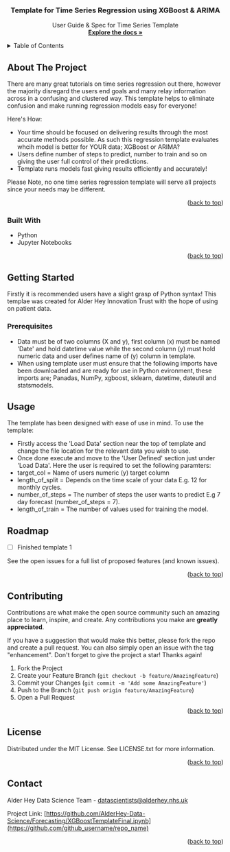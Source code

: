 <h3 align="center">Template for Time Series Regression using XGBoost & ARIMA</h3>

  <p align="center">
    User Guide & Spec for Time Series Template
    <br />
    <a href="https://github.com/AlderHey-Data-Science/Forecasting"><strong>Explore the docs »</strong></a>
    <br />
  </p>
</div>



<!-- TABLE OF CONTENTS -->
<details>
  <summary>Table of Contents</summary>
  <ol>
    <li>
      <a href="#about-the-project">About The Project</a>
      <ul>
        <li><a href="#built-with">Built With</a></li>
      </ul>
    </li>
    <li>
      <a href="#getting-started">Getting Started</a>
      <ul>
        <li><a href="#prerequisites">Prerequisites</a></li>
      </ul>
    </li>
    <li><a href="#usage">Usage</a></li>
    <li><a href="#roadmap">Roadmap</a></li>
    <li><a href="#contributing">Contributing</a></li>
    <li><a href="#license">License</a></li>
    <li><a href="#contact">Contact</a></li>
  </ol>
</details>



<!-- ABOUT THE PROJECT -->
## About The Project

There are many great tutorials on time series regression out there, however the majority disregard the users end goals and many relay information across in a confusing and clustered way. This template helps to eliminate confusion and make running regression models easy for everyone!

Here's How:
* Your time should be focused on delivering results through the most accurate methods possible. As such this regression template evaluates whcih model is better for YOUR data; XGBoost or ARIMA?
* Users define number of steps to predict, number to train and so on giving the user full control of their predictions.
* Template runs models fast giving results efficiently and accurately!

Please Note, no one time series regression template will serve all projects since your needs may be different.

<p align="right">(<a href="#readme-top">back to top</a>)</p>

### Built With
* Python 
* Jupyter Notebooks
<p align="right">(<a href="#readme-top">back to top</a>)</p>

<!-- GETTING STARTED -->
## Getting Started
Firstly it is recommended users have a slight grasp of Python syntax! This templae was created for Alder Hey Innovation Trust with the hope of using on patient data.

### Prerequisites

* Data must be of two columns (X and y), first column (x) must be named 'Date' and hold datetime value while the second column (y) must hold numeric data and user defines name of (y) column in template.
* When using template user must ensure that the following imports have been downloaded and are ready for use in Python evironment, these imports are; Panadas, NumPy, xgboost, sklearn, datetime, dateutil and statsmodels.


<!-- USAGE EXAMPLES -->
## Usage

The template has been designed with ease of use in mind. To use the template: 
* Firstly access the 'Load Data' section near the top of template and change the file location for the relevant data you wish to use.
* Once done execute and move to the 'User Defined' section just under 'Load Data'. Here the user is required to set the following paramters: 
* target_col = Name of users numeric (y) target column
* length_of_split = Depends on the time scale of your data E.g. 12 for monthly cycles.
* number_of_steps = The number of steps the user wants to predict E.g 7 day forecast (number_of_steps = 7).
* length_of_train = The number of values used for training the model.



<!-- ROADMAP -->
## Roadmap

- [ ] Finished template 1

See the open issues for a full list of proposed features (and known issues).

<p align="right">(<a href="#readme-top">back to top</a>)</p>



<!-- CONTRIBUTING -->
## Contributing

Contributions are what make the open source community such an amazing place to learn, inspire, and create. Any contributions you make are **greatly appreciated**.

If you have a suggestion that would make this better, please fork the repo and create a pull request. You can also simply open an issue with the tag "enhancement".
Don't forget to give the project a star! Thanks again!

1. Fork the Project
2. Create your Feature Branch (`git checkout -b feature/AmazingFeature`)
3. Commit your Changes (`git commit -m 'Add some AmazingFeature'`)
4. Push to the Branch (`git push origin feature/AmazingFeature`)
5. Open a Pull Request

<p align="right">(<a href="#readme-top">back to top</a>)</p>



<!-- LICENSE -->
## License

Distributed under the MIT License. See LICENSE.txt for more information.

<p align="right">(<a href="#readme-top">back to top</a>)</p>



<!-- CONTACT -->
## Contact

Alder Hey Data Science Team - datascientists@alderhey.nhs.uk

Project Link: [https://github.com/AlderHey-Data-Science/Forecasting/XGBoostTemplateFinal.ipynb](https://github.com/github_username/repo_name)

<p align="right">(<a href="#readme-top">back to top</a>)</p>










